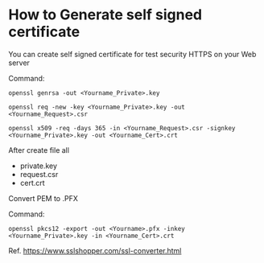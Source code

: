 # How to Generate self signed certificate

You can create self signed certificate for test security HTTPS on your Web server

Command: 
```
openssl genrsa -out <Yourname_Private>.key

openssl req -new -key <Yourname_Private>.key -out <Yourname_Request>.csr

openssl x509 -req -days 365 -in <Yourname_Request>.csr -signkey <Yourname_Private>.key -out <Yourname_Cert>.crt
```

After create file all
- private.key
- request.csr
- cert.crt

Convert PEM to .PFX

Command:
```
openssl pkcs12 -export -out <Yourname>.pfx -inkey <Yourname_Private>.key -in <Yourname_Cert>.crt
```
Ref. https://www.sslshopper.com/ssl-converter.html
